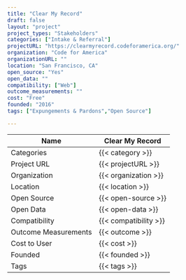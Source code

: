 ```yaml
---
title: "Clear My Record"
draft: false
layout: "project"
project_types: "Stakeholders"
categories: ["Intake & Referral"]
projectURL: "https://clearmyrecord.codeforamerica.org/"
organization: "Code for America"
organizationURL: ""
location: "San Francisco, CA"
open_source: "Yes"
open_data: ""
compatibility: ["Web"]
outcome_measurements: ""
cost: "Free"
founded: "2016"
tags: ["Expungements & Pardons","Open Source"]

---
```



Name                    |  Clear My Record    
------------------------|----
Categories              | {{< category >}} 
Project URL             | {{< projectURL >}} 
Organization            | {{< organization >}} 
Location                | {{< location >}} 
Open Source             | {{< open-source >}} 
Open Data               | {{< open-data >}} 
Compatibility           | {{< compatibility >}} 
Outcome Measurements    | {{< outcome >}} 
Cost to User            | {{< cost >}} 
Founded                 | {{< founded >}} 
Tags                    | {{< tags >}} 

